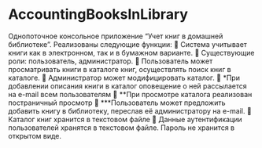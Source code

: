 # AccountingBooksInLibrary
Однопоточное консольное приложение “Учет книг в домашней библиотеке”.
Реализованы следующие функции:
 Система учитывает книги как в электронном, так и в бумажном варианте.
 Существующие роли: пользователь, администратор.
 Пользователь может просматривать книги в каталоге книг, осуществлять поиск книг в каталоге.
 Администратор может модифицировать каталог.
 *При добавлении описания книги в каталог оповещение о ней рассылается на e-mail всем
пользователям
 **При просмотре каталога реализован постраничный просмотр
 ***Пользователь может предложить добавить книгу в библиотеку, переслав её
администратору на e-mail.
 Каталог книг хранится в текстовом файле
 Данные аутентификации пользователей хранятся в текстовом файле. Пароль не хранится в
открытом виде.
